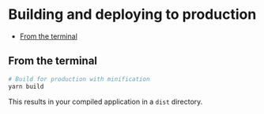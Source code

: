 # Building and deploying to production

-   [From the terminal](#from-the-terminal)

## From the terminal

```bash
# Build for production with minification
yarn build
```

This results in your compiled application in a `dist` directory.
